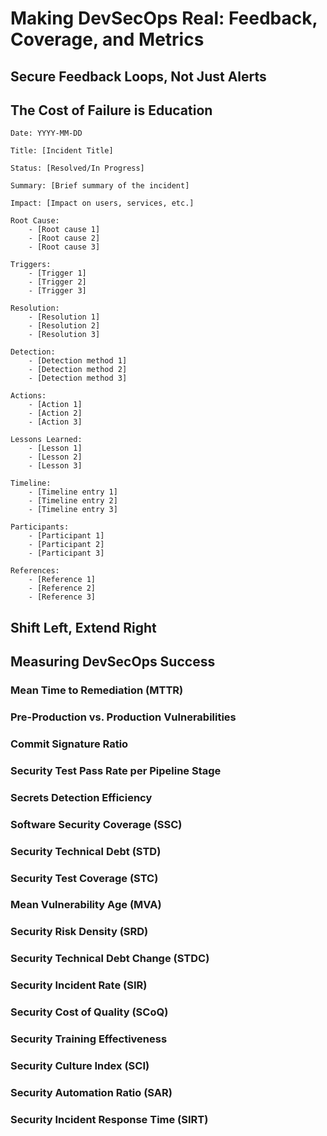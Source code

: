 # Making DevSecOps Real: Feedback, Coverage, and Metrics


## Secure Feedback Loops, Not Just Alerts


## The Cost of Failure is Education


```plaintext
Date: YYYY-MM-DD

Title: [Incident Title]

Status: [Resolved/In Progress]

Summary: [Brief summary of the incident]

Impact: [Impact on users, services, etc.]

Root Cause:
    - [Root cause 1]
    - [Root cause 2]
    - [Root cause 3]

Triggers:
    - [Trigger 1]
    - [Trigger 2]
    - [Trigger 3]

Resolution:
    - [Resolution 1]
    - [Resolution 2]
    - [Resolution 3]

Detection:
    - [Detection method 1]
    - [Detection method 2]
    - [Detection method 3]

Actions:
    - [Action 1]
    - [Action 2]
    - [Action 3]

Lessons Learned:
    - [Lesson 1]
    - [Lesson 2]
    - [Lesson 3]

Timeline:
    - [Timeline entry 1]
    - [Timeline entry 2]
    - [Timeline entry 3]

Participants:
    - [Participant 1]
    - [Participant 2]
    - [Participant 3]

References:
    - [Reference 1]
    - [Reference 2]
    - [Reference 3]
```


## Shift Left, Extend Right


## Measuring DevSecOps Success


### Mean Time to Remediation (MTTR)


### Pre-Production vs. Production Vulnerabilities


### Commit Signature Ratio


### Security Test Pass Rate per Pipeline Stage


### Secrets Detection Efficiency


### Software Security Coverage (SSC)


### Security Technical Debt (STD)


### Security Test Coverage (STC)


### Mean Vulnerability Age (MVA)


### Security Risk Density (SRD)


### Security Technical Debt Change (STDC)


### Security Incident Rate (SIR)


### Security Cost of Quality (SCoQ)


### Security Training Effectiveness


### Security Culture Index (SCI)


### Security Automation Ratio (SAR)


### Security Incident Response Time (SIRT)